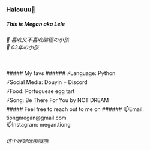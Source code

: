 
<!--
**lelemegan/lelemegan** is a ✨ _special_ ✨ repository because its `README.md` (this file) appears on your GitHub profile.

Here are some ideas to get you started:

- 🔭 I’m currently working on ...
- 🌱 I’m currently learning ...
- 👯 I’m looking to collaborate on ...
- 🤔 I’m looking for help with ...
- 💬 Ask me about ...
- 📫 How to reach me: ...
- 😄 Pronouns: ...
- ⚡ Fun fact: ...
-->

### Halouuu👋
##### This is Megan aka Lele
###### 🍦 喜欢又不喜欢编程の小孩</br>🍦 03年の小孩

</br>
##### My favs
###### ⚡Language: Python</br>⚡Social Media: Douyin + Discord</br>⚡Food: Portuguese egg tart</br>⚡Song: Be There For You by NCT DREAM

</br>
##### Feel free to reach out to me on
###### 📫Email: tiongmegan@gmail.com</br>📫Instagram: megan.tiong


###### 这个好好玩哦哦哦
